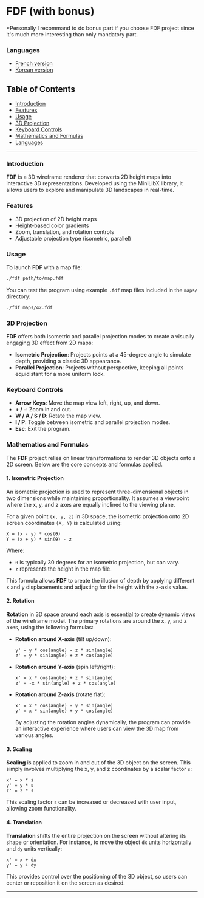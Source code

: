# FDF (with bonus)
*Personally I recommand to do bonus part if you choose FDF project since it's much more interesting than only mandatory part.
### Languages

- [French version](https://github.com/darambae/fdf/blob/main/readme_fr.md)
- [Korean version](https://github.com/darambae/fdf/blob/main/readme_kr.md)

## Table of Contents

- [Introduction](#introduction)
- [Features](#features)
- [Usage](#usage)
- [3D Projection](#3d-projection)
- [Keyboard Controls](#keyboard-controls)
- [Mathematics and Formulas](#mathematics-and-formulas)
- [Languages](#languages)

---

### Introduction

**FDF** is a 3D wireframe renderer that converts 2D height maps into interactive 3D representations. Developed using the MiniLibX library, it allows users to explore and manipulate 3D landscapes in real-time.

### Features

- 3D projection of 2D height maps
- Height-based color gradients
- Zoom, translation, and rotation controls
- Adjustable projection type (isometric, parallel)

### Usage

To launch **FDF** with a map file:
```sh
./fdf path/to/map.fdf
```

You can test the program using example `.fdf` map files included in the `maps/` directory:
```sh
./fdf maps/42.fdf
```

### 3D Projection

**FDF** offers both isometric and parallel projection modes to create a visually engaging 3D effect from 2D maps:

- **Isometric Projection**: Projects points at a 45-degree angle to simulate depth, providing a classic 3D appearance.
- **Parallel Projection**: Projects without perspective, keeping all points equidistant for a more uniform look.

### Keyboard Controls

- **Arrow Keys**: Move the map view left, right, up, and down.
- **+ / -**: Zoom in and out.
- **W / A / S / D**: Rotate the map view.
- **I / P**: Toggle between isometric and parallel projection modes.
- **Esc**: Exit the program.

### Mathematics and Formulas

The **FDF** project relies on linear transformations to render 3D objects onto a 2D screen. Below are the core concepts and formulas applied.

#### 1. Isometric Projection

An isometric projection is used to represent three-dimensional objects in two dimensions while maintaining proportionality. It assumes a viewpoint where the x, y, and z axes are equally inclined to the viewing plane. 

For a given point `(x, y, z)` in 3D space, the isometric projection onto 2D screen coordinates `(X, Y)` is calculated using:
  
  ```
  X = (x - y) * cos(θ)
  Y = (x + y) * sin(θ) - z
  ```

  Where:
  - `θ` is typically 30 degrees for an isometric projection, but can vary.
  - `z` represents the height in the map file.

This formula allows **FDF** to create the illusion of depth by applying different x and y displacements and adjusting for the height with the z-axis value.

#### 2. Rotation

**Rotation** in 3D space around each axis is essential to create dynamic views of the wireframe model. The primary rotations are around the x, y, and z axes, using the following formulas:

- **Rotation around X-axis** (tilt up/down):
  ```
  y' = y * cos(angle) - z * sin(angle)
  z' = y * sin(angle) + z * cos(angle)
  ```

- **Rotation around Y-axis** (spin left/right):
  ```
  x' = x * cos(angle) + z * sin(angle)
  z' = -x * sin(angle) + z * cos(angle)
  ```

- **Rotation around Z-axis** (rotate flat):
  ```
  x' = x * cos(angle) - y * sin(angle)
  y' = x * sin(angle) + y * cos(angle)
  ```

  By adjusting the rotation angles dynamically, the program can provide an interactive experience where users can view the 3D map from various angles.

#### 3. Scaling

**Scaling** is applied to zoom in and out of the 3D object on the screen. This simply involves multiplying the x, y, and z coordinates by a scalar factor `s`:

  ```
  x' = x * s
  y' = y * s
  z' = z * s
  ```

This scaling factor `s` can be increased or decreased with user input, allowing zoom functionality.

#### 4. Translation

**Translation** shifts the entire projection on the screen without altering its shape or orientation. For instance, to move the object `dx` units horizontally and `dy` units vertically:

  ```
  x' = x + dx
  y' = y + dy
  ```

This provides control over the positioning of the 3D object, so users can center or reposition it on the screen as desired.


---
